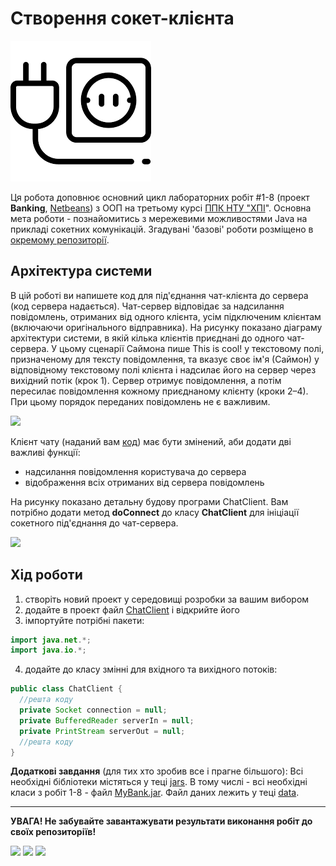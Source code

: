 # Створення сокет-клієнта
![](socket.png)

Ця робота доповнює основний цикл лабораторних робіт #1-8 (проект **Banking**, [Netbeans](https://netbeans.org/)) з ООП на третьому курсі [ППК НТУ "ХПІ](http://polytechnic.poltava.ua)". Основна мета роботи - познайомитись з мережевими можливостями Java на прикладі сокетних комунікацій. Згадувані 'базові' роботи розміщено в [окремому репозиторії](https://github.com/liketaurus/OOP-JAVA).

##  Архітектура системи
В цій роботі ви напишете код для під'єднання чат-клієнта до сервера (код сервера надається). Чат-сервер відповідає за надсилання повідомлень, отриманих від одного клієнта, усім підключеним клієнтам (включаючи оригінального відправника). На рисунку показано діаграму архітектури системи, в якій кілька клієнтів приєднані до одного чат-сервера. У цьому сценарії Саймона пише This is cool! у текстовому полі, призначеному для тексту повідомлення, та вказує своє ім'я (Саймон) у відповідному текстовому полі клієнта і надсилає  його на сервер через вихідний потік (крок 1). Сервер отримує повідомлення, а потім пересилає повідомлення кожному приєднаному клієнту (кроки 2–4). При цьому порядок переданих повідомлень не є важливим.

![](https://github.com/ppc-ntu-khpi/Sockets-Starter/blob/master/Client-Server.png)

Клієнт чату (наданий вам [код](https://github.com/ppc-ntu-khpi/Sockets-Starter/blob/master/classes/ChatClient.java)) має бути змінений, аби додати дві важливі функції: 
* надсилання повідомлення користувача до сервера
* відображення всіх отриманих від сервера повідомлень

На рисунку показано детальну будову програми ChatClient. Вам потрібно додати метод **doConnect** до класу **ChatClient** для ініціації сокетного під'єднання до чат-сервера.

![](https://github.com/ppc-ntu-khpi/Sockets-Starter/blob/master/ChatClient.png)

## Хід роботи

1. створіть новий проект у середовищі розробки за вашим вибором
2. додайте в проект файл [ChatClient](https://github.com/ppc-ntu-khpi/Sockets-Starter/blob/master/classes/ChatClient.java) і відкрийте його
3. імпортуйте потрібні пакети:
````java
import java.net.*;
import java.io.*;
````
4. додайте до класу змінні для вхідного та вихідного потоків:
````java 
public class ChatClient {
  //решта коду
  private Socket connection = null;
  private BufferedReader serverIn = null;
  private PrintStream serverOut = null;
  //решта коду
}
````


**Додаткові завдання** (для тих хто зробив все і прагне більшого):
Всі необхідні бібліотеки містяться у теці [jars](https://github.com/liketaurus/TUI-Labs/tree/master/jars). В тому числі - всі необхідні класи з робіт 1-8 - файл [MyBank.jar](https://github.com/liketaurus/TUI-Labs/blob/master/jars/MyBank.jar). Файл даних лежить у теці [data](https://github.com/liketaurus/TUI-Labs/tree/master/data).

---
**УВАГА! Не забувайте завантажувати результати виконання робіт до своїх репозиторіїв!**

![](https://img.shields.io/badge/Made%20with-JAVA-red.svg)
![](https://img.shields.io/badge/Made%20with-%20Netbeans-brightgreen.svg)
![](https://img.shields.io/badge/Made%20at-PPC%20NTU%20%22KhPI%22-blue.svg) 
